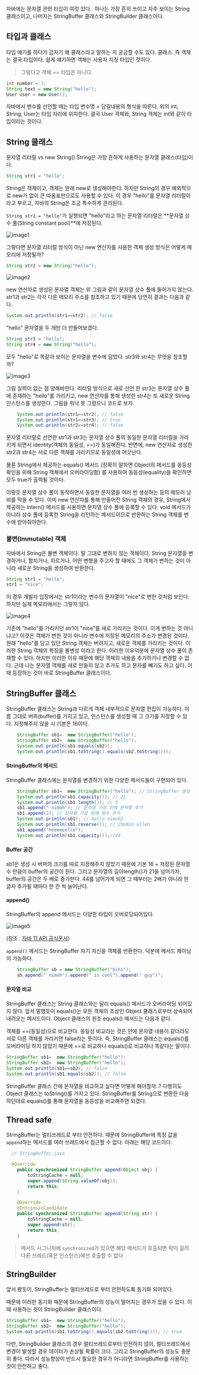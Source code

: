 자바에는 문자열 관련 타입이 여럿 있다..
하나는 가장 흔히 쓰이고 자주 보이는 String 클래스이고, 나머지는 StringBuffer 클래스와 StringBuilder 클래스이다.

## 타입과 클래스
타입 얘기를 하다가 갑자기 왜 클래스라고 말하는 지 궁금할 수도 있다.
클래스. 즉 객체는 결국 타입이다. 쉽게 얘기하면 객체는 사용자 지정 타입인 것이다.
> 그렇다고 객체 == 타입은 아니다.
```java
int number = 3;
String text = new String("hello");
User user = new User();
```

자바에서 변수를 선언할 때는 타입 변수명 = 담길내용의 형식을 따른다. 위의 int, String, User는 타입 자리에 위치한다. 결국 User 객체와, String 객체는 int와 같이 타입이라는 것이다.

## String 클래스
문자열 리터럴 vs new String()
String은 가장 흔하게 사용하는 문자열 클래스(타입)이다.
```java
String str1 = "hello";
```

String은 객체이고, 객체는 원래 new로 생성해야한다. 하지만 String의 경우 예외적으로 new가 없이 큰 따옴표만으로도 사용할 수 있다. 이 경우 "hello"를 문자열 리터럴이라고 부르고, 자바의 String은 조금 특수하게 관리된다.

`String str1 = "hello"`가 실행되면 "hello"라고 하는 문자열 리터럴은 **문자열 상수 풀(String constant pool)**에 저장된다.

![image1](./images/image1.png)

그렇다면 문자열 리터럴 방식이 아닌 new 연산자를 사용한 객체 생성 방식은 어떻게 메모리에 저장될까?

```java
String str2 = new String("hello");
```

![image2](./images/image2.png)

new 연산자로 생성된 문자열 객체는 위 그림과 같이 문자열 상수 풀에 들어가지 않는다.
str1과 str2는 각각 다른 메모리 주소를 참조하고 있기 때문에 당연히 결과는 다음과 같다.

```java
System.out.println(str1==str2); // false
```
"hello" 문자열을 두 개만 더 만들어보겠다.

```java
String str3 = "hello";
String str4 = new String("hello");
```
모두 "hello"로 똑같아 보이는 문자열을 변수에 담았다. str3와 str4는 무엇을 참조할까?

![image3](./images/image3.png)

그림 실력이 없는 점 양해바란다. 리터럴 방식으로 새로 선언 한 str3는 문자열 상수 풀에 존재하는 "hello"를 가리키고, new 연산자를 통해 생성한 str4는 또 새로운 String 인스턴스를 생성한다. 그림을 워낙 못 그렸으니 코드로 보자.

```java
	System.out.println(str1==str2); // false
    System.out.println(str1==str3); // true
    System.out.println(str2==str4); // false
```
문자열 리터럴로 선언한 str1과 str3는 문자열 상수 풀의 동일한 문자열 리터럴을 가리키게 되면서 identity(객체의 동일성, ==)가 동일해진다. 반면에, new 연산자로 생성한 str2과 str4는 서로 다른 객체를 가리키므로 동일성에 어긋난다.

물론 String에서 제공하는 equals() 메서드 (정확히 말하면 Object의 메서드를 동등성 확인을 위해 String 객체에서 오버라이딩함) 를 사용하여 동등성(equality)을 확인하면 모두 true가 출력될 것이다.

이렇듯 문자열 상수 풀이 동작하면서 동일한 문자열을 여러 번 생성하는 등의 메모리 낭비를 막을 수 있다.
이미 new 연산자를 통해 만들어진 String 객체의 경우, String에서 제공하는 intern() 메서드를 사용하면 문자열 상수 풀에 등록할 수 있다. void 메서드가 아니라 상수 풀에 등록한 String을 리턴하는 메서드이므로 반환하는 String 객체를 변수에 받아줘야한다.

### 불변(Immutable) 객체
자바에서 String은 불변 객체이다. 말 그대로 변하지 않는 객체이다.
String 문자열을 변경하거나, 합치거나, 자르거나, 어떤 변형을 주고자 할 때에도 그 객체가 변하는 것이 아니라 새로운 String을 생성하여 반환한다.

```java
String str1 = "hello";
str1 = "nice";
```         
이 경우 개발자 입장에서는 str1이라는 변수의 문자열이 "nice"로 변한 것처럼 보인다. 하지만 실제 메모리에서는 그렇지 않다.

![image4](./images/image4.png)

기존에 "hello"를 가리키던 str1이 "nice"를 새로 가리키는 것이다. 이게 변하는 것 아니냐고? 이것은 객체가 변한 것이 아니라 변수에 저장된 메모리의 주소가 변경된 것이다. 원래 "hello"를 담고 있던 String 객체는 버려지고, 새로운 객체를 가리키는 것이다.
이러한 String 객체의 특징을 불변성 이라고 한다. 이러한 이유덕분에 문자열 상수 풀이 존재할 수 있다. 하지만 이러한 이유 때문에 해당 객체의 내용을 추가하거나 변경할 수 없다. 근데 나는 문자열 객체를 새로 만들지 않고 추가도 하고 문자를 빼기도 하고 싶다.
이 때 등장하는 것이 바로 StringBuffer 클래스이다.

## StringBuffer 클래스
StringBuffer 클래스는 String과 다르게 객체 내부적으로 문자열 편집이 가능하다. 이름 그대로 버퍼(buffer)를 가지고 있고, 인스턴스를 생성할 때 그 크기를 지정할 수 있다. 지정해주지 않을 시 기본은 16이다.

```java
	StringBuffer sb1=  new StringBuffer("hello");
    StringBuffer sb2=  new StringBuffer("hello");
    System.out.println(sb1.equals(sb2));
    System.out.println(sb1.toString().equals(sb2.toString()));
```
#### StringBuffer의 메서드
StringBuffer 클래스에는 문자열을 변경하기 위한 다양한 메서드들이 구현되어 있다.

```java
	StringBuffer sb1=  new StringBuffer("hello"); // StringBuffer 생성
	System.out.println(sb1.capacity()); // 21
	System.out.println(sb1.length()); // 5
	sb1.append(" nimoh"); // 문자열 가장 뒤에 문자열 추가
    sb1.append(2); // 문자열 가장 뒤에 정수 추가
	System.out.println(sb1); // hello nimoh2
	System.out.println(sb1.reverse()); // 2homin olleh
    sb1.append("heeeeeello");
    System.out.println(sb1.capacity());//44
```
#### Buffer 공간
sb1은 생성 시 버퍼의 크기를 따로 지정해주지 않았기 때문에 기본 16 + 저장된 문자열 수 만큼이 buffer의 공간이 된다. 그리고 문자열의 길이length()가 21을 넘어가자, buffer의 공간은 두 배로 증가한다. 44를 넘어가게 되면 그 때부터는 2배가 아니라 한 글자 추가될 때마다 한 칸 씩 늘어난다.

#### append()
StringBuffer의 append 메서드는 다양한 타입이 오버로딩되어있다.

![image5](./images/image5.png)

(참조 : [자바 11 API 공식문서](https://docs.oracle.com/en/java/javase/11/docs/api/java.base/java/lang/StringBuffer.html))

`append()` 메서드는 StringBuffer 자기 자신을 객체를 반환한다. 덕분에 메서드 체이닝이 가능하다.
```java
	StringBuffer sb = new StringBuffer("hihi");
    sb.append(" nimoh").append(" is cool").append(" guy")";
```    
#### 문자열 비교
StringBuffer 클래스는 String 클래스와는 달리 equals() 메서드가 오버라이딩 되어있지 않다.
앞서 말했듯이 equals()는 모든 객체의 조상인 Object 클래스로부터 상속되어 내려오는 메서드이다. Object 클래스의 원조 equals() 메서드는 다음과 같다.


객체를 ==(동일성)으로 비교한다. 동일성 비교라는 것은 안에 문자열 내용이 같더라도 서로 다른 객체를 가리키면 false라는 뜻이다. 즉, StringBuffer 클래스는 equals()를 오버라이딩 하지 않았기 때문에 ==로 비교하나 equals()로 비교하나 똑같다는 말이다.

```java
StringBuffer sb1=  new StringBuffer("hello");
StringBuffer sb2=  new StringBuffer("hello");
System.out.println(sb1==sb2); // false
System.out.println(sb1.equals(sb2)); // false
```        
StringBuffer 클래스 간에 문자열을 비교하고 싶다면 어떻게 해야할까..?
다행히도 Object 클래스는 toString()를 가지고 있다. StringBuffer를 String으로 변환한 다음 하던대로 equals()를 통해 문자열을 동등성을 비교해주면 되겠다.

## Thread safe
StringBuffer는 멀티쓰레드로 부터 안전하다. 때문에 StringBuffer에 특정 값을 `append`하는 메서드를 여러 쓰레드에서 접근할 수 없다. 아래는 해당 코드이다.

```java
  // StringBuffer.java

  @Override
    public synchronized StringBuffer append(Object obj) {
        toStringCache = null;
        super.append(String.valueOf(obj));
        return this;
    }

    @Override
    @IntrinsicCandidate
    public synchronized StringBuffer append(String str) {
        toStringCache = null;
        super.append(str);
        return this;
    }
```
> 메서드 시그니처에 `synchronized`가 있으면 해당 메서드가 호출되면 락이 걸려 다른 쓰레드(혹은 인스턴스)에선 호출할 수 없다.
    
## StringBuilder
앞서 봤듯이, StringBuffer는 멀티쓰레드로 부터 안전하도록 동기화 되어있다. 

때문에 이러한 동기화 때문에 StringBuffer의 성능이 떨어지는 경우가 있을 수 있다. 이 때 사용하는 것이 StringBuilder 클래스이다.
```java
StringBuffer sb1=  new StringBuffer("hello");
StringBuffer sb2=  new StringBuffer("hello");
System.out.println(sb1.toString().equals(sb2.toString())); // true
```    
다만, StringBuilder 클래스의 경우 멀티쓰레드로부터 안전하지 않아, 멀티쓰레드에서 변경이 발생할 경우 데이터가 손상될 확률이 크다. 그리고 StringBuffer의 성능도 충분히 좋다. 따라서 성능향상이 반드시 필요한 경우가 아니라면 StringBuffer를 사용하는 것이 안전하고 좋다.